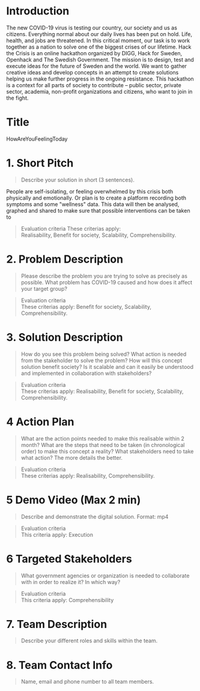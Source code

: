# Introduction
The new COVID-19 virus is testing our country, our society and us as citizens. Everything normal about our daily lives has been put on hold. Life, health, and jobs are threatened.
In this critical moment, our task is to work together as a nation to solve one of the biggest crises of our lifetime. Hack the Crisis is an online hackathon organized by DIGG, Hack for Sweden, Openhack and The Swedish Government.
The mission is to design, test and execute ideas for the future of Sweden and the world. We want to gather creative ideas and develop concepts in an attempt to create solutions helping us make further progress in the ongoing resistance.
This hackathon is a context for all parts of society to contribute – public sector, private sector, academia, non-profit organizations and citizens, who want to join in the fight.

# Title

HowAreYouFeelingToday

# 1. Short Pitch
> Describe your solution in short (3 sentences).   

People are self-isolating, or feeling overwhelmed by this crisis both physically and emotionally. Or plan is to create a platform recording both symptoms and some "wellness" data. This data will then be analysed, graphed and shared to make sure that possible interventions can be taken to 

> Evaluation criteria
These criterias apply:   
Realisability, Benefit for society, Scalability, Comprehensibility.

# 2. Problem Description
> Please describe the problem you are trying to solve as precisely as possible. What problem has COVID-19 caused and how does it affect your target group?

> Evaluation criteria   
These criterias apply: Benefit for society, Scalability, Comprehensibility.

# 3. Solution Description
> How do you see this problem being solved? What action is needed from the stakeholder to solve the problem? How will this concept solution benefit society? Is it scalable and can it easily be understood and implemented in collaboration with stakeholders?

> Evaluation criteria   
These criterias apply: Realisability, Benefit for society, Scalability, Comprehensibility.

# 4 Action Plan
> What are the action points needed to make this realisable within 2 month? What are the steps that need to be taken (in chronological order) to make this concept a reality? What stakeholders need to take what action? The more details the better.

> Evaluation criteria   
These criterias apply: Realisability, Comprehensibility.

# 5 Demo Video (Max 2 min)
> Describe and demonstrate the digital solution. Format: mp4


> Evaluation criteria  
This criteria apply: Execution

# 6 Targeted Stakeholders
> What government agencies or organization is needed to collaborate with in order to realize it? In which way?

> Evaluation criteria  
This criteria apply: Comprehensibility

# 7. Team Description
> Describe your different roles and skills within the team.

# 8. Team Contact Info
> Name, email and phone number to all team members.
